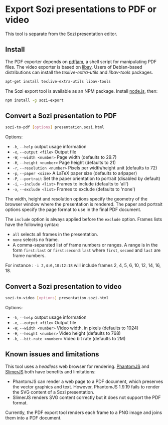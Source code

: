 Export Sozi presentations to PDF or video
=========================================

This tool is separate from the Sozi presentation editor.

Install
-------

The PDF exporter depends on [pdfjam](http://www2.warwick.ac.uk/fac/sci/statistics/staff/academic-research/firth/software/pdfjam), a shell script for manipulating PDF files.
The video exporter is based on [libav](https://libav.org).
Users of Debian-based distributions can install the *texlive-extra-utils* and *libav-tools* packages.

```bash
apt-get install texlive-extra-utils libav-tools
```

The Sozi export tool is available as an NPM package.
Install [node.js](https://nodejs.org/), then:

```bash
npm install -g sozi-export
```

Convert a Sozi presentation to PDF
----------------------------------

```bash
sozi-to-pdf [options] presentation.sozi.html
```

Options:

* `-h`, `--help` output usage information
* `-o`, `--output <file>` Output file
* `-W`, `--width <number>` Page width (defaults to 29.7)
* `-H`, `--height <number>` Page height (defaults to 21)
* `-r`, `--resolution <number>` Pixels per width/height unit (defaults to 72)
* `-p`, `--paper <size>` A LaTeX paper size (defaults to a4paper)
* `-P`, `--portrait` Set the paper orientation to portrait (disabled by default)
* `-i`, `--include <list>` Frames to include (defaults to 'all')
* `-x`, `--exclude <list>` Frames to exclude (defaults to 'none')

The width, height and resolution options specify the geometry of the browser window
where the presentation is rendered.
The paper and portrait options specify the page format to use in the final PDF document.

The `include` option is always applied before the `exclude` option.
Frames lists have the following syntax:

* `all` selects all frames in the presentation.
* `none` selects no frame.
* A comma-separated list of frame numbers or ranges.
  A range is in the form `first:last` or `first:second:last` where `first`, `second` and `last` are frame numbers.

For instance : `-i 2,4:6,10:12:18` will include frames 2, 4, 5, 6, 10, 12, 14, 16, 18.

Convert a Sozi presentation to video
------------------------------------

```bash
sozi-to-video [options] presentation.sozi.html
```

Options:

* `-h`, `--help` output usage information
* `-o`, `--output <file>` Output file
* `-W`, `--width <number>` Video width, in pixels (defaults to 1024)
* `-H`, `--height <number>` Video height (defaults to 768)
* `-b`, `--bit-rate <number>` Video bit rate (defaults to 2M)

Known issues and limitations
----------------------------

This tool uses a *headless* web browser for rendering.
[PhantomJS](http://phantomjs.org) and [SlimerJS](https://slimerjs.org/) both have benefits and limitations:

* PhantomJS can render a web page to a PDF document, which preserves the vector graphics and text.
  However, PhantomJS 1.9.19 fails to render the SVG content of a Sozi presentation.
* SlimerJS renders SVG content correctly but it does not support the PDF format.

Currently, the PDF export tool renders each frame to a PNG image and joins them into a PDF document.
